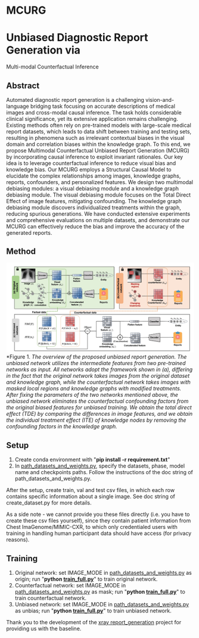 # MCURG

# Unbiased Diagnostic Report Generation via
Multi-modal Counterfactual Inference

## Abstract

Automated diagnostic report generation is a challenging vision-and-language bridging task focusing on accurate descriptions of medical images and cross-modal causal inference. 
The task holds considerable clinical significance, yet its extensive application remains challenging. Existing methods often rely on pre-trained models with large-scale medical report datasets, which leads to data shift between training and testing sets, resulting in phenomena such as irrelevant contextual biases in the visual domain and correlation biases within the knowledge graph. To this end, we propose Multimodal Counterfactual Unbiased Report Generation (MCURG) by incorporating causal inference to exploit invariant rationales. Our key idea is to leverage counterfactual inference to reduce visual bias and knowledge bias. Our MCURG employs a Structural Causal Model to elucidate the complex relationships among images, knowledge graphs, reports, confounders, and personalized features. We design two multimodal debiasing modules: a visual debiasing module and a knowledge graph debiasing module. The visual debiasing module focuses on the Total Direct Effect of image features, mitigating confounding. The knowledge graph debiasing module discovers individualized treatments within the graph, reducing spurious generations. We have conducted extensive experiments and comprehensive evaluations on multiple datasets, and demonstrate our MCURG can effectively reduce the bias and improve the accuracy of the generated reports.

## Method

![image info](./figures_repo/fig1.png) *Figure 1. *The overview of the proposed unbiased report generation. The unbiased network utilizes the intermediate features from two pre-trained networks as input. All networks adopt the framework shown in (a), differing in the fact that the original network takes images from the original dataset and knowledge graph, while the counterfactual network takes images with masked local regions and knowledge graphs with modified treatments. After fixing the parameters of the two networks mentioned above, the unbiased network eliminates the counterfactual confounding factors from the original biased features for unbiased training. We obtain the total direct effect (TDE) by comparing the differences in image features, and we obtain the individual treatment effect (ITE) of knowledge nodes by removing the confounding factors in the knowledge graph.*

## Setup

1. Create conda environment with "**pip install -r requirement.txt**"
2. In [path_datasets_and_weights.py](src/path_datasets_and_weights.py), specify the datasets, phase, model name and checkpoints paths. Follow the instructions of the doc string of path_datasets_and_weights.py.

After the setup, create train, val and test csv files, in which each row contains specific information about a single image. See doc string of create_dataset.py for more details.

As a side note - we cannot provide you these files directly (i.e. you have to create these csv files yourself), since they contain patient information from Chest ImaGenome/MIMIC-CXR, to which only credentialed users with training in handling human participant data should have access (for privacy reasons).

## Training 

1. Original network: set IMAGE_MODE in [path_datasets_and_weights.py](path_datasets_and_weights.py) as origin;  run "**python [train_full.py](train_full.py)**"  to train original network.
2. Counterfactual network: set IMAGE_MODE in [path_datasets_and_weights.py](path_datasets_and_weights.py) as mask;  run "**python [train_full.py](train_full.py)**"  to train counterfactual network.
3. Unbiased network: set IMAGE_MODE in [path_datasets_and_weights.py](path_datasets_and_weights.py) as unbias;  run "**python [train_full.py](train_full.py)**"  to train unbiased network.

Thank you to the development of the [xray report_generation](https://github.com/ginobilinie/xray_report_generation) project for providing us with the baseline.
